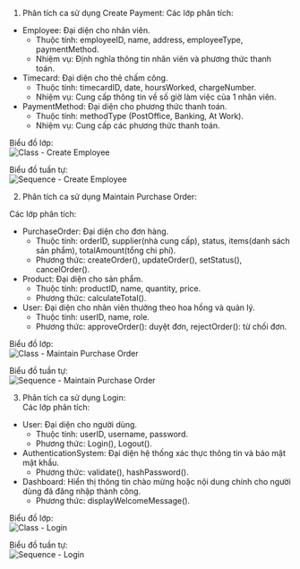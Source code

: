 1. Phân tích ca sử dụng Create Payment:
Các lớp phân tích:
-  Employee: Đại diện cho nhân viên.
    +  Thuộc tính: employeeID, name, address, employeeType, paymentMethod.
    +  Nhiệm vụ: Định nghĩa thông tin nhân viên và phương thức thanh toán.
-  Timecard: Đại diện cho thẻ chấm công.
    +  Thuộc tính: timecardID, date, hoursWorked, chargeNumber.
    +  Nhiệm vụ: Cung cấp thông tin về số giờ làm việc của 1 nhân viên.
-  PaymentMethod: Đại diện cho phương thức thanh toán.
    +  Thuộc tính: methodType (PostOffice, Banking, At Work).
    +  Nhiệm vụ: Cung cấp các phương thức thanh toán.

Biểu đồ lớp:    
![Class - Create Employee](https://www.planttext.com/api/plantuml/png/P95DJiCm48NtESKeQwBkiogqIB0eL6ebraCyQQpw9_8uYmXnCXOSYIim1jSYnGlByzb-yvxzzV6vveWXJjPKLMUG6UxjQFnC16yLo6X0gnOECMXtoi2XfIk4IWLYlgAKfOxpM2u0h5PGF_WfcBc-WVg01eCcbTORRwrcrjv9dJL6d2svkACuU36o_rjMxnVJHsrfWq4Lqr509-1nsu9sCLE5KOniPSvW41_yuiEPHBit7Yydkm73YPuc-qgX1VvDLTejN9IUzgVy7tRlES9pt-kEKiexT6VPIylR2AbvdPJBkpTDYRE0o-ZLcfnAt_OD003__mC0)

Biểu đồ tuần tự:    
![Sequence - Create Employee](https://www.planttext.com/api/plantuml/png/P95DJiCm48NtESKeQwBkiogqIB0eL6ebraCyQQpw9_8uYmXnCXOSYIim1jSYnGlByzb-yvxzzV6vveWXJjPKLMUG6UxjQFnC16yLo6X0gnOECMXtoi2XfIk4IWLYlgAKfOxpM2u0h5PGF_WfcBc-WVg01eCcbTORRwrcrjv9dJL6d2svkACuU36o_rjMxnVJHsrfWq4Lqr509-1nsu9sCLE5KOniPSvW41_yuiEPHBit7Yydkm73YPuc-qgX1VvDLTejN9IUzgVy7tRlES9pt-kEKiexT6VPIylR2AbvdPJBkpTDYRE0o-ZLcfnAt_OD003__mC0)

2. Phân tích ca sử dụng Maintain Purchase Order:
   
Các lớp phân tích:
-  PurchaseOrder: Đại diện cho đơn hàng.
    +  Thuộc tính: orderID, supplier(nhà cung cấp), status, items(danh sách sản phẩm), totalAmount(tổng chi phí).
    +  Phương thức: createOrder(), updateOrder(), setStatus(), cancelOrder().
-  Product: Đại diện cho sản phẩm.
    +  Thuộc tính: productID, name, quantity, price.
    +  Phương thức: calculateTotal().
-  User: Đại diện cho nhân viên thưởng theo hoa hồng và quản lý.
    +  Thuộc tính: userID, name, role.
    +  Phương thức: approveOrder(): duyệt đơn, rejectOrder(): từ chối đơn.
   
Biểu đồ lớp:    
![Class - Maintain Purchase Order](https://www.planttext.com/api/plantuml/png/V9B1JiCm38RlUGehfsvQDxXMQ1eI5oGGamOFOD9i2qgJaZX82F5a77WaNe6qpRgjczQRxJ_kxy_--_bTU497eTAC2OtUmp8uiKKldrmf7NmnY5yEjedkxw00PIZbVAXhhQAeW1KvPJQxF245FymgabMJV52URfREba7GFDN84khRoWP3KL7QyAfbMm8GJY9rPhAJ7qxETnsbjw4k-xSNXLxIgZMT3Rpl10ADaBhhD6BVFQkkJq-fxk819uEL7D9u3sX8qUUHC1X5IwU4F860MWGTPtbkG6MZVRstyk8FjXNyoRBEcN1MxtC0indmjFqOHo3hDO-B1_w81ZVIyUG6wpZdH-BQ7aPiSdGsEsnElab15uIJA45lpG7mED7n2V9h3kCy1turdOvvpxm0OGsXCfwriwTodiy79rn0rVhtZ2saAPjJ_mS00F__0m00)

Biểu đồ tuần tự:  
![Sequence - Maintain Purchase Order](https://www.planttext.com/api/plantuml/png/X58zJiCm5DvzYgTCZLGkm82AAYO4L702otbD38bjx6Uad82P6u0OkZ8mDKE78kwH4t05d3X015NnO3zRtz-p_T5iPewu9L-LZ751si9SLvLqJcg5sKbbIbqZ0dSGSClbW3dZYkTek-CgbeoP82E5D5mH90jlHS4TNjWCRTBXT5Snrgl0mL7Smo48YvmYRkAyCQL4EmL9MBaftFgW9gcUWh5IOCeYQqHtI5V4oRj9ia2LIPKdwGuNRx9lbr_Q0JxqC2PmOwo-6nZxVOyZDEkCUKbmtgut7juUtfyK5Dj7bSDDiNqDIpXwQPjd0Pcls-QU68InmzlYDGgArk5sd5Pf3zqNuhBdz272DSGWfuK4qQvN8KRRhEfnf5xlxrjm9R3ywla_otcFBdyyPs7kFj8d0000__y30000)

3. Phân tích ca sử dụng Login:    
Các lớp phân tích:    
-  User: Đại diện cho người dùng.
    +  Thuộc tính: userID, username, password.
    +  Phương thức: Login(), Logout().
-  AuthenticationSystem: Đại diện hệ thống xác thực thông tin và bảo mật mật khẩu.
    +  Phương thức: validate(), hashPassword().
-  Dashboard: Hiển thị thông tin chào mừng hoặc nội dung chính cho người dùng đã đăng nhập thành công.
    +  Phương thức: displayWelcomeMessage().

Biểu đồ lớp:    
![Class - Login](https://www.planttext.com/api/plantuml/png/R951Ri8m44NtFiKiWqGka4L59JPTLAg4KDU3FIGZEJRoZ5iXnCcww95w1Hm8q9Puv-_vUd--Vxw-5wAODFVU6EjH1DP22Gu6ogaXbylB4XhWeB-aW3qLSQM9GplgksB-ZCdzrG5yR3bKio9lOlHtCMQjPkPunJvdxIWeMrIEORKNfNwC0V21dXqgLG_m-IFt7wf3wTx6cMfoU8nxYx8iZat4CdNbEvQTn_qxUHjxUYKHR2zXYdqexBp8kRcwVfhUfRaqOIOV1zSTsq0Ynuci2l0M95jRaCOiABZXfqu0003__mC0)

Biểu đồ tuần tự:  
![Sequence - Login](https://www.planttext.com/api/plantuml/png/b5AnJiCm4Dtz5QTE8C4FT415C30WX0Hym96OnghZHF6vA7C71gPE32mW1aGb90QcPEYGYl_m5_0BN19A6iI21yllVFVktRC_o-N84cRaOYq41fHaS65b9bAEgK2bQ0W6nybO6JZ5iHm0Mj0rh54_QzzH90rZ99KOECijoRWfGBvfOR_Y46rqcM0MDbdX6WbHIu3TlQuJ3E4ayiLh2bGj3ApcgvaPWsb3q-e1OZuHJ3ZmuaHNnXnTSoQPebOXajnotC5WB7SWHMklaopSvlarmNbKlJCryS2HBvzIqBwy4S1hW-YNj6-3h0i2QUsWoUvf-1cjJZw8NExB6VD_lFdodfkjvhvO6kZi459RkIbbqXx_g-WAbPRX7u8QWuTmf1eXnBotDUsTQipCguM3m1VFRcsnziMZ4jBmsunuht_B5m000F__0m00)
